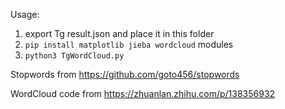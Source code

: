 Usage:

1. export Tg result.json and place it in this folder
1. `pip install matplotlib jieba wordcloud` modules
1. `python3 TgWordCloud.py`

Stopwords from https://github.com/goto456/stopwords

WordCloud code from https://zhuanlan.zhihu.com/p/138356932